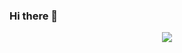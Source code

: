 ### Hi there 👋

<p align="center">
 <a href="https://github.com/joyrusty/joyrusty">
  <img align="center" src="https://github-readme-stats.vercel.app/api?username=joyrusty&show_icons=true&theme=tokyonight" />
 </a>
</p>
